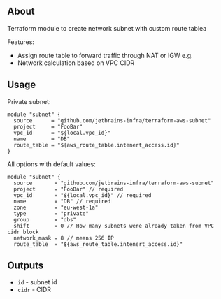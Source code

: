 ## About
Terraform module to create network subnet with custom route tablea

Features:
* Assign route table to forward traffic through NAT or IGW e.g.
* Network calculation based on VPC CIDR

## Usage

Private subnet:
```
module "subnet" {
  source      = "github.com/jetbrains-infra/terraform-aws-subnet"
  project     = "FooBar" 
  vpc_id      = "${local.vpc_id}" 
  name        = "DB" 
  route_table = "${aws_route_table.intenert_access.id}"
}
```

All options with default values:
```
module "subnet" {
  source       = "github.com/jetbrains-infra/terraform-aws-subnet"
  project      = "FooBar" // required
  vpc_id       = "${local.vpc_id}" // required
  name         = "DB" // required
  zone         = "eu-west-1a"
  type         = "private"
  group        = "dbs"
  shift        = 0 // How many subnets were already taken from VPC cidr block
  network_mask = 8 // means 256 IP 
  route_table  = "${aws_route_table.intenert_access.id}"
```

## Outputs

* `id` - subnet id 
* `cidr` - CIDR
